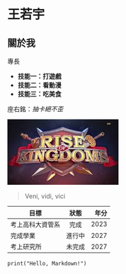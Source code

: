 # 王若宇

## 關於我

專長
* **技能一：打遊戲**
* **技能二：看動漫**
* **技能三：吃美食**

座右銘：*抽卡絕不歪*

![ROK](下載.jpg)

>Veni, vidi, vici

 | 目標 | 狀態 | 年分 |
 |---|:---:|---:|
 | 考上高科大資管系 | 完成 | 2023|
 | 完成學業 | 進行中 | 2027 |
 | 考上研究所 | 未完成 | 2027 |




```print("Hello, Markdown!")```
